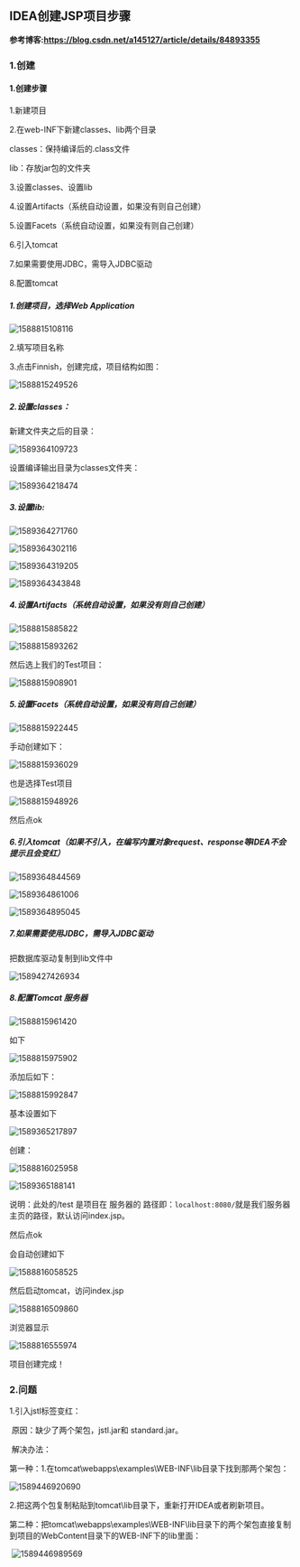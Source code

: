 ## IDEA创建JSP项目步骤

**参考博客:<https://blog.csdn.net/a145127/article/details/84893355>**

### 1.创建

#### 1.创建步骤

1.新建项目

2.在web-INF下新建classes、lib两个目录

classes：保持编译后的.class文件

lib：存放jar包的文件夹

3.设置classes、设置lib

4.设置Artifacts（系统自动设置，如果没有则自己创建）

5.设置Facets（系统自动设置，如果没有则自己创建）

6.引入tomcat

7.如果需要使用JDBC，需导入JDBC驱动

8.配置tomcat

##### 1.创建项目，选择Web Application

![1588815108116](C:\Users\dell\AppData\Roaming\Typora\typora-user-images\1588815108116.png)



2.填写项目名称

3.点击Finnish，创建完成，项目结构如图：

![1588815249526](C:\Users\dell\AppData\Roaming\Typora\typora-user-images\1588815249526.png)

##### 2.设置classes：

新建文件夹之后的目录：

![1589364109723](E:\待办\Java-Butterfly-Transform\学习笔记\Servlet和JSP\assets\1589364109723.png)

设置编译输出目录为classes文件夹：

![1589364218474](E:\待办\Java-Butterfly-Transform\学习笔记\Servlet和JSP\assets\1589364218474.png)

##### 3.设置lib:

![1589364271760](E:\待办\Java-Butterfly-Transform\学习笔记\Servlet和JSP\assets\1589364271760.png)

![1589364302116](E:\待办\Java-Butterfly-Transform\学习笔记\Servlet和JSP\assets\1589364302116.png)

![1589364319205](E:\待办\Java-Butterfly-Transform\学习笔记\Servlet和JSP\assets\1589364319205.png)

![1589364343848](E:\待办\Java-Butterfly-Transform\学习笔记\Servlet和JSP\assets\1589364343848.png)

##### 4.设置Artifacts（系统自动设置，如果没有则自己创建）

![1588815885822](C:\Users\dell\AppData\Roaming\Typora\typora-user-images\1588815885822.png)

![1588815893262](C:\Users\dell\AppData\Roaming\Typora\typora-user-images\1588815893262.png)

然后选上我们的Test项目：

![1588815908901](C:\Users\dell\AppData\Roaming\Typora\typora-user-images\1588815908901.png)

##### 5.设置Facets（系统自动设置，如果没有则自己创建）

![1588815922445](C:\Users\dell\AppData\Roaming\Typora\typora-user-images\1588815922445.png)

手动创建如下：

![1588815936029](C:\Users\dell\AppData\Roaming\Typora\typora-user-images\1588815936029.png)

也是选择Test项目

![1588815948926](C:\Users\dell\AppData\Roaming\Typora\typora-user-images\1588815948926.png)

然后点ok

##### 6.引入tomcat（如果不引入，在编写内置对象request、response等IDEA不会提示且会变红）

![1589364844569](E:\待办\Java-Butterfly-Transform\学习笔记\Servlet和JSP\assets\1589364844569.png)

![1589364861006](E:\待办\Java-Butterfly-Transform\学习笔记\Servlet和JSP\assets\1589364861006.png)

![1589364895045](E:\待办\Java-Butterfly-Transform\学习笔记\Servlet和JSP\assets\1589364895045.png)

##### 7.如果需要使用JDBC，需导入JDBC驱动

把数据库驱动复制到lib文件中

![1589427426934](E:\待办\Java-Butterfly-Transform\学习笔记\Servlet和JSP\assets\1589427426934.png)



##### 8.配置Tomcat 服务器

![1588815961420](C:\Users\dell\AppData\Roaming\Typora\typora-user-images\1588815961420.png)

如下

![1588815975902](C:\Users\dell\AppData\Roaming\Typora\typora-user-images\1588815975902.png)

添加后如下：

![1588815992847](C:\Users\dell\AppData\Roaming\Typora\typora-user-images\1588815992847.png)

基本设置如下

![1589365217897](E:\待办\Java-Butterfly-Transform\学习笔记\Servlet和JSP\assets\1589365217897.png)

创建：

![1588816025958](C:\Users\dell\AppData\Roaming\Typora\typora-user-images\1588816025958.png)

![1589365188141](E:\待办\Java-Butterfly-Transform\学习笔记\Servlet和JSP\assets\1589365188141.png)

说明：此处的/test 是项目在 服务器的 路径即：`localhost:8080/`就是我们服务器主页的路径，默认访问index.jsp。

然后点ok

会自动创建如下

![1588816058525](C:\Users\dell\AppData\Roaming\Typora\typora-user-images\1588816058525.png)

然后启动tomcat，访问index.jsp

![1588816509860](E:\待办\Java-Butterfly-Transform\学习笔记\Servlet和JSP\assets\1588816509860.png)

浏览器显示

![1588816555974](E:\待办\Java-Butterfly-Transform\学习笔记\Servlet和JSP\assets\1588816555974.png)

项目创建完成！

### 2.问题

1.引入jstl标签变红：

​	原因：缺少了两个架包，jstl.jar和 standard.jar。

​	解决办法：

​	第一种：1.在tomcat\webapps\examples\WEB-INF\lib目录下找到那两个架包：

![1589446920690](E:\待办\Java-Butterfly-Transform\学习笔记\Servlet和JSP\assets\1589446920690.png)

​			2.把这两个包复制粘贴到tomcat\lib目录下，重新打开IDEA或者刷新项目。

​	第二种：把tomcat\webapps\examples\WEB-INF\lib目录下的两个架包直接复制到项目的WebContent目录下的WEB-INF下的lib里面：

​	![1589446989569](E:\待办\Java-Butterfly-Transform\学习笔记\Servlet和JSP\assets\1589446989569.png)

